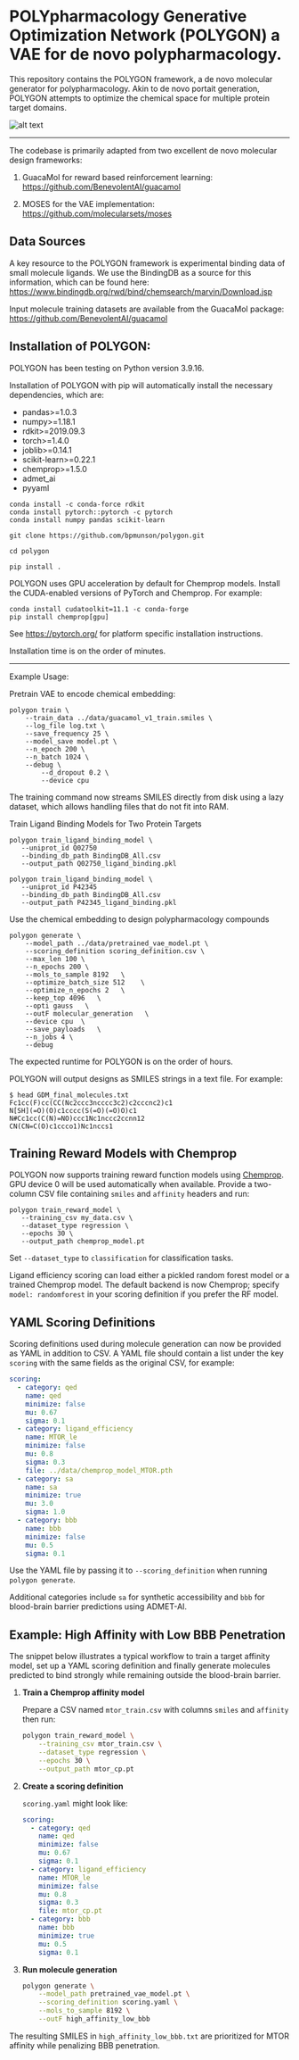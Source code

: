 # POLYpharmacology Generative Optimization Network (POLYGON) a VAE for de novo polypharmacology.

This repository contains the POLYGON framework, a de novo molecular generator for polypharmacology. Akin to de novo portait generation, POLYGON attempts to optimize the chemical space for multiple protein target domains.

![alt text](https://github.com/bpmunson/polygon/blob/main/images/Figure_1r.png?raw=true)

***

The codebase is primarily adapted from two excellent de novo molecular design frameworks:

1. GuacaMol for reward based reinforcement learning: https://github.com/BenevolentAI/guacamol 

2. MOSES for the VAE implementation: https://github.com/molecularsets/moses

## Data Sources
A key resource to the POLYGON framework is experimental binding data of small molecule ligands.  We use the BindingDB as a source for this information, which can be found here: https://www.bindingdb.org/rwd/bind/chemsearch/marvin/Download.jsp

Input molecule training datasets are available from the GuacaMol package:  https://github.com/BenevolentAI/guacamol 

## Installation of POLYGON:
POLYGON has been testing on Python version 3.9.16.

Installation of POLYGON with pip will automatically install the necessary dependencies, which are:
* pandas>=1.0.3
* numpy>=1.18.1
* rdkit>=2019.09.3
* torch>=1.4.0
* joblib>=0.14.1
* scikit-learn>=0.22.1
* chemprop>=1.5.0
* admet_ai
* pyyaml

```
conda install -c conda-force rdkit
conda install pytorch::pytorch -c pytorch
conda install numpy pandas scikit-learn

```

```
git clone https://github.com/bpmunson/polygon.git

cd polygon

pip install .
```

POLYGON uses GPU acceleration by default for Chemprop models. Install the
CUDA-enabled versions of PyTorch and Chemprop. For example:
```
conda install cudatoolkit=11.1 -c conda-forge
pip install chemprop[gpu]
```
See <https://pytorch.org/> for platform specific installation instructions.

Installation time is on the order of minutes.

***


Example Usage:

Pretrain VAE to encode chemical embedding:
```
polygon train \
	--train_data ../data/guacamol_v1_train.smiles \
	--log_file log.txt \
	--save_frequency 25 \
	--model_save model.pt \
	--n_epoch 200 \
	--n_batch 1024 \
	--debug \
        --d_dropout 0.2 \
        --device cpu
```

The training command now streams SMILES directly from disk using a lazy dataset,
which allows handling files that do not fit into RAM.

Train Ligand Binding Models for Two Protein Targets
```
polygon train_ligand_binding_model \
   --uniprot_id Q02750
   --binding_db_path BindingDB_All.csv
   --output_path Q02750_ligand_binding.pkl
```

```
polygon train_ligand_binding_model \
   --uniprot_id P42345
   --binding_db_path BindingDB_All.csv
   --output_path P42345_ligand_binding.pkl
```

Use the chemical embedding to design polypharmacology compounds
```
polygon generate \
    --model_path ../data/pretrained_vae_model.pt \
    --scoring_definition scoring_definition.csv \
    --max_len 100 \
    --n_epochs 200 \
    --mols_to_sample 8192   \
    --optimize_batch_size 512    \
    --optimize_n_epochs 2   \
    --keep_top 4096   \
    --opti gauss   \
    --outF molecular_generation   \
    --device cpu  \
    --save_payloads   \
    --n_jobs 4 \
    --debug
```

The expected runtime for POLYGON is on the order of hours.

POLYGON will output designs as SMILES strings in a text file.  For example:
```
$ head GDM_final_molecules.txt
Fc1cc(F)cc(CC(Nc2ccc3ncccc3c2)c2cccnc2)c1
N[SH](=O)(O)c1cccc(S(=O)(=O)O)c1
N#Cc1cc(C(N)=NO)ccc1Nc1nccc2ccnn12
CN(CN=C(O)c1ccco1)Nc1nccs1
```

## Training Reward Models with Chemprop

POLYGON now supports training reward function models using [Chemprop](https://github.com/chemprop/chemprop).  GPU device 0 will be used automatically when available. Provide a two-column CSV file containing `smiles` and `affinity` headers and run:

```
polygon train_reward_model \
   --training_csv my_data.csv \
   --dataset_type regression \
   --epochs 30 \
   --output_path chemprop_model.pt
```

Set `--dataset_type` to `classification` for classification tasks.

Ligand efficiency scoring can load either a pickled random forest model or a
trained Chemprop model.  The default backend is now Chemprop; specify
`model: randomforest` in your scoring definition if you prefer the RF model.

## YAML Scoring Definitions

Scoring definitions used during molecule generation can now be provided as YAML in addition to CSV.  A YAML file should contain a list under the key `scoring` with the same fields as the original CSV, for example:

```yaml
scoring:
  - category: qed
    name: qed
    minimize: false
    mu: 0.67
    sigma: 0.1
  - category: ligand_efficiency
    name: MTOR_le
    minimize: false
    mu: 0.8
    sigma: 0.3
    file: ../data/chemprop_model_MTOR.pth
  - category: sa
    name: sa
    minimize: true
    mu: 3.0
    sigma: 1.0
  - category: bbb
    name: bbb
    minimize: false
    mu: 0.5
    sigma: 0.1
```

Use the YAML file by passing it to `--scoring_definition` when running `polygon generate`.

Additional categories include `sa` for synthetic accessibility and `bbb` for blood-brain barrier predictions using ADMET-AI.

## Example: High Affinity with Low BBB Penetration

The snippet below illustrates a typical workflow to train a target affinity model, set up a YAML scoring definition and finally generate molecules predicted to bind strongly while remaining outside the blood-brain barrier.

1. **Train a Chemprop affinity model**

   Prepare a CSV named `mtor_train.csv` with columns `smiles` and `affinity` then run:

   ```bash
   polygon train_reward_model \
       --training_csv mtor_train.csv \
       --dataset_type regression \
       --epochs 30 \
       --output_path mtor_cp.pt
   ```

2. **Create a scoring definition**

   ``scoring.yaml`` might look like:

   ```yaml
   scoring:
     - category: qed
       name: qed
       minimize: false
       mu: 0.67
       sigma: 0.1
     - category: ligand_efficiency
       name: MTOR_le
       minimize: false
       mu: 0.8
       sigma: 0.3
       file: mtor_cp.pt
     - category: bbb
       name: bbb
       minimize: true
       mu: 0.5
       sigma: 0.1
   ```

3. **Run molecule generation**

   ```bash
   polygon generate \
       --model_path pretrained_vae_model.pt \
       --scoring_definition scoring.yaml \
       --mols_to_sample 8192 \
       --outF high_affinity_low_bbb
   ```

The resulting SMILES in `high_affinity_low_bbb.txt` are prioritized for MTOR affinity while penalizing BBB penetration.
